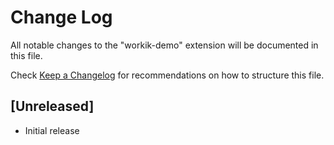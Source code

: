 # Change Log

All notable changes to the "workik-demo" extension will be documented in this file.

Check [Keep a Changelog](http://keepachangelog.com/) for recommendations on how to structure this file.

## [Unreleased]

- Initial release